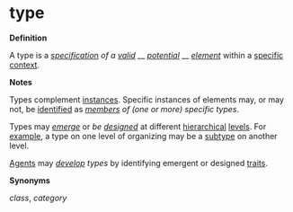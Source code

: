 # type

**Definition**

A type is a [_specification_](https://github.com/gcassel/Modular-Organization-Terminology/blob/master/terms/specification.md) _of a_ [_valid_](https://github.com/gcassel/Modular-Organization-Terminology/blob/master/terms/valid.md) __ [_potential_](https://github.com/gcassel/Modular-Organization-Terminology/blob/master/terms/potential.md) __ [_element_](https://github.com/gcassel/Modular-Organization-Terminology/blob/master/terms/element.md) within a [specific](https://github.com/gcassel/Modular-Organization-Terminology/blob/master/terms/specific.md) [context](https://github.com/gcassel/Modular-Organization-Terminology/blob/master/terms/context.md).

**Notes**

Types complement [instances](https://github.com/gcassel/Modular-Organization-Terminology/blob/master/terms/instance.md). Specific instances of elements may, or may not, be [identified](https://github.com/gcassel/Modular-Organization-Terminology/blob/master/terms/identify.md) as [_members_](https://github.com/gcassel/Modular-Organization-Terminology/blob/master/terms/member.md) _of (one or more) specific types_.

Types may [_emerge_](https://github.com/gcassel/Modular-Organization-Terminology/blob/master/terms/emergent.md) or _be_ [_designed_](https://github.com/gcassel/Modular-Organization-Terminology/blob/master/terms/design.md) at different [hierarchical](https://github.com/gcassel/Modular-Organization-Terminology/blob/master/terms/hierarchy.md) [levels](https://github.com/gcassel/Modular-Organization-Terminology/blob/master/terms/level.md). For [example](https://github.com/gcassel/Modular-Organization-Terminology/blob/master/terms/example.md), a type on one level of organizing may be a [subtype](https://github.com/gcassel/Modular-Organization-Terminology/blob/master/terms/subtype.md) on another level.

[Agents](https://github.com/gcassel/Modular-Organization-Terminology/blob/master/terms/agent.md) may [_develop_](https://github.com/gcassel/Modular-Organization-Terminology/blob/master/terms/develop.md) _types_ by identifying emergent or designed [traits](https://github.com/gcassel/Modular-Organization-Terminology/blob/master/terms/trait.md).

**Synonyms**

_class_, _category_
